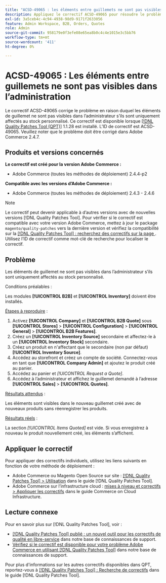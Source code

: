 ```yaml
---
title: "ACSD-49065 : les éléments entre guillemets ne sont pas visibles dans l’administration"
description: Appliquez le correctif ACSD-49065 pour résoudre le problème Adobe Commerce en raison duquel les éléments de guillemet ne sont pas visibles dans l’administrateur s’ils sont uniquement affectés au stock personnalisé.
exl-id: 3a5ceb4c-4c94-4938-98d9-9171f2633056
feature: Admin Workspace, B2B, Orders, Quotes
role: Admin
source-git-commit: 958179e0f3efe08e65ea8b0c4c4e1015e3c5bb76
workflow-type: tm+mt
source-wordcount: '411'
ht-degree: 0%

---
```


# ACSD-49065 : Les éléments entre guillemets ne sont pas visibles dans l’administration

Le correctif ACSD-49065 corrige le problème en raison duquel les éléments de guillemet ne sont pas visibles dans l’administrateur s’ils sont uniquement affectés au stock personnalisé. Ce correctif est disponible lorsque [[!DNL Quality Patches Tool (QPT)]](/help/announcements/adobe-commerce-announcements/magento-quality-patches-released-new-tool-to-self-serve-quality-patches.md) 1.1.28 est installé. L’ID de correctif est ACSD-49065. Veuillez noter que le problème doit être corrigé dans Adobe Commerce 2.4.7.

## Produits et versions concernés

**Le correctif est créé pour la version Adobe Commerce :**

* Adobe Commerce (toutes les méthodes de déploiement) 2.4.4-p2

**Compatible avec les versions d’Adobe Commerce :**

* Adobe Commerce (toutes les méthodes de déploiement) 2.4.3 - 2.4.6

>[!NOTE]
>
>Le correctif peut devenir applicable à d’autres versions avec de nouvelles versions [!DNL Quality Patches Tool]. Pour vérifier si le correctif est compatible avec votre version Adobe Commerce, mettez à jour le package `magento/quality-patches` vers la dernière version et vérifiez la compatibilité sur la [[!DNL Quality Patches Tool] : recherchez des correctifs sur la page ](https://experienceleague.adobe.com/tools/commerce-quality-patches/index.html). Utilisez l’ID de correctif comme mot-clé de recherche pour localiser le correctif.

## Problème

Les éléments de guillemet ne sont pas visibles dans l’administrateur s’ils sont uniquement affectés au stock personnalisé.

Conditions préalables :

Les modules **[!UICONTROL B2B]** et **[!UICONTROL Inventory]** doivent être installés.

<u>Étapes à reproduire</u> :

1. Activez **[!UICONTROL Company]** et **[!UICONTROL B2B Quote]** sous **[!UICONTROL Stores]** > **[!UICONTROL Configuration]** > **[!UICONTROL General]** > **[!UICONTROL B2B Features]**.
1. Créez un **[!UICONTROL Inventory Source]** secondaire et affectez-le à un **[!UICONTROL Inventory Stock]** secondaire.
1. Créez un produit en n&#39;affectant que le secondaire (non par défaut) **[!UICONTROL Inventory Source]**.
1. Accédez au storefront et créez un compte de société. Connectez-vous en tant que **[!UICONTROL Company Admin]** et ajoutez le produit créé au panier.
1. Accédez au panier et *[!UICONTROL Request a Quote]*.
1. Accédez à l’administrateur et affichez le guillemet demandé à l’adresse **[!UICONTROL Sales]** > **[!UICONTROL Quotes]**.

<u>Résultats attendus</u> :

Les éléments sont visibles dans le nouveau guillemet créé avec de nouveaux produits sans réenregistrer les produits.

<u>Résultats réels</u> :

La section *[!UICONTROL Items Quoted]* est vide. Si vous enregistrez à nouveau le produit nouvellement créé, les éléments s’affichent.

## Appliquer le correctif

Pour appliquer des correctifs individuels, utilisez les liens suivants en fonction de votre méthode de déploiement :

* Adobe Commerce ou Magento Open Source sur site : [[!DNL Quality Patches Tool] > Utilisation](https://experienceleague.adobe.com/docs/commerce-operations/tools/quality-patches-tool/usage.html) dans le guide [!DNL Quality Patches Tool].
* Adobe Commerce sur l’infrastructure cloud : [mises à niveau et correctifs > Appliquer les correctifs](https://experienceleague.adobe.com/docs/commerce-cloud-service/user-guide/develop/upgrade/apply-patches.html) dans le guide Commerce on Cloud Infrastructure.

## Lecture connexe

Pour en savoir plus sur [!DNL Quality Patches Tool], voir :

* [[!DNL Quality Patches Tool] publié : un nouvel outil pour les correctifs de qualité en libre-service](/help/announcements/adobe-commerce-announcements/magento-quality-patches-released-new-tool-to-self-serve-quality-patches.md) dans notre base de connaissances de support.
* [Vérifiez si le correctif est disponible pour votre problème Adobe Commerce en utilisant  [!DNL Quality Patches Tool]](/help/support-tools/patches-available-in-qpt-tool/check-patch-for-magento-issue-with-magento-quality-patches.md) dans notre base de connaissances de support.

Pour plus d&#39;informations sur les autres correctifs disponibles dans QPT, reportez-vous à [[!DNL Quality Patches Tool] : Recherche de correctifs](https://experienceleague.adobe.com/tools/commerce-quality-patches/index.html) dans le guide [!DNL Quality Patches Tool].
